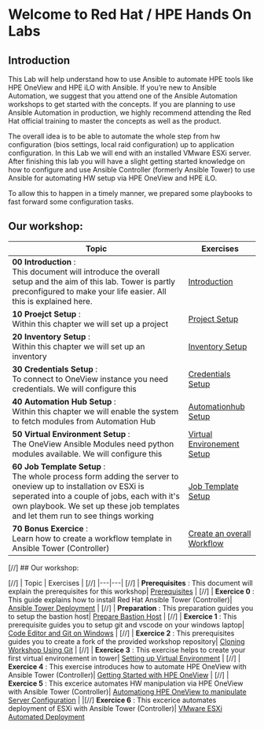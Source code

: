 
# Welcome to Red Hat / HPE Hands On Labs

## Introduction

This Lab will help understand how to use Ansible to automate HPE tools like HPE OneView and HPE iLO with Ansible. If you’re new to Ansible Automation, we suggest that you attend one of the Ansible Automation workshops to get started with the concepts. If you are planning to use Ansible Automation in production, we highly recommend attending the Red Hat official training to master the concepts as well as the product.

The overall idea is to be able to automate the whole step from hw configuration (bios settings, local raid configuration) up to application configuration. In this Lab we will end with an installed VMware ESXi server.
After finishing this lab you will have a slight getting started knowledge on how to configure and use Ansible Controller (formerly Ansible Tower) to use Ansible for automating HW setup via HPE OneView and HPE iLO.

To allow this to happen in a timely manner, we prepared some playbooks to fast forward some configuration tasks. 

## Our workshop:
| Topic   | Exercises  | 
|---|---|
| **00 Introduction** :<br> This document will introduce the overall setup and the aim of this lab. Tower is partly preconfigured to make your life easier. All this is explained here. | [Introduction](./exercises/00_introduction.md) |
| **10 Proejct Setup** :<br> Within this chapter we will set up a project | [Project Setup](./exercises/10_projectsetup.md) |
| **20 Inventory Setup** :<br> Within this chapter we will set up an inventory | [Inventory Setup](./exercises/20_inventorysetup.md) |
| **30 Credentials Setup** :<br> To connect to OneView instance you need credentials. We will configure this | [Credentials Setup](./exercises/30_credentialsetup.md) |
| **40 Automation Hub Setup** :<br> Within this chapter we will enable the system to fetch modules from Automation Hub | [Automationhub Setup](./exercises/40_automationhubsetup.md) |
| **50 Virtual Environment Setup** :<br> The OneView Ansible Modules need python modules available. We will configure this | [Virtual Environement Setup](./exercises/50_venvsetup.md) |
| **60 Job Template Setup** :<br> The whole process form adding the server to oneview up to installation ov ESXi is seperated into a couple of jobs, each with it's own playbook. We set up these job templates and let them run to see things working | [Job Template Setup](./exercises/60_jobtemplatesetup.md) |
| **70 Bonus Exercice** :<br> Learn how to create a workflow template in Ansible Tower (Controller)| [Create an overall Workflow](./exercises/70_workflow.md)



[//] ## Our workshop:

[//] | Topic   | Exercises  | 
[//] |---|---|
[//] | **Prerequisites** : This document will explain the prerequisites for this workshop| [Prerequisites](./exercises/prerequisites.md) |
[//] | **Exercice 0** : This guide explains how to install Red Hat Ansible Tower (Controller)| [Ansible Tower Deployment](./exercises/ansible_tower_install.md) |
[//] | **Preparation** : This preparation guides you to setup the bastion host| [Prepare Bastion Host](./exercises/prepare_bastion_host.md) |
[//] | **Exercice 1** : This prerequisite guides you to setup git and vscode on your windows laptop| [Code Editor and Git on Windows](./exercises/code_editor_and_git_on_windows.md) |
[//] | **Exercice 2** : This prerequisites guides you to create a fork of the provided workshop repository| [Cloning Workshop Using Git](./exercises/git.md) |
[//] | **Exercice 3** : This exercise helps to create your first virtual environement in tower| [Setting up Virtual Environment](./exercises/virtual_environment.md) |
[//] | **Exercice 4** : This exercise introduces how to automate HPE OneView with Ansible Tower (Controller)| [Getting Started with HPE OneView](./exercises/getting_started_with_hpe_oneview.md) |
[//] | **Exercice 5** : This excerice automates HW manipulation via  HPE OneView with Ansible Tower (Controller)| [Automationg HPE OneView to manipulate Server Configuration](./exercises/oneview_server_config.md) |
|[//]  **Exercice 6** : This excerice automates deployment of ESXi with Ansible Tower (Controller)| [VMware ESXi Automated Deployment](./exercises/vmware_install.md)

